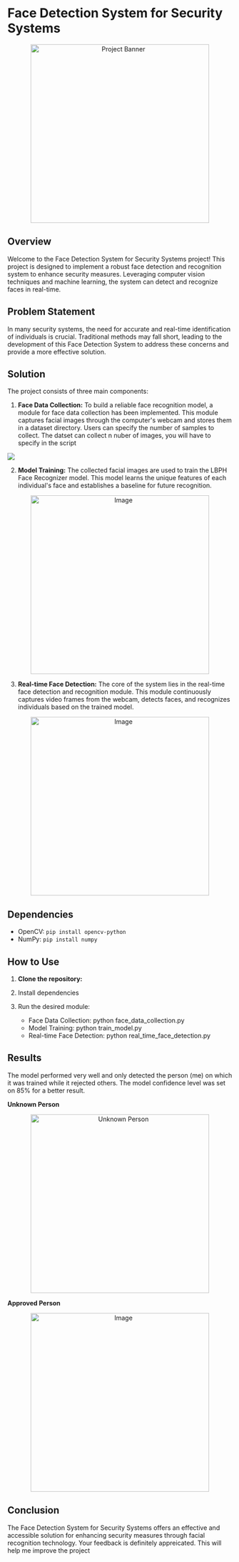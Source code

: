 # Face Detection System for Security Systems

<p align="center">
  <img src="https://github.com/SaroashDS/OpenCV-based-face-detection-for-security-systems/assets/144798692/d8c6768c-e65a-41b4-8f82-5a06a011ffcc" alt="Project Banner" width="400">
</p>

## Overview
Welcome to the Face Detection System for Security Systems project! This project is designed to implement a robust face detection and recognition system to enhance security measures. Leveraging computer vision techniques and machine learning, the system can detect and recognize faces in real-time.

## Problem Statement
In many security systems, the need for accurate and real-time identification of individuals is crucial. Traditional methods may fall short, leading to the development of this Face Detection System to address these concerns and provide a more effective solution.

## Solution
The project consists of three main components:

1. **Face Data Collection:**
   To build a reliable face recognition model, a module for face data collection has been implemented. This module captures facial images through the computer's webcam and stores them in a dataset directory. Users can specify the number of samples to collect. The datset can collect n nuber of images, you will have to specify in the script

![](https://github.com/SaroashDS/OpenCV-based-face-detection-for-security-systems/assets/144798692/da857817-1764-4d79-842f-ca53c3694bd5)

2. **Model Training:**
   The collected facial images are used to train the LBPH Face Recognizer model. This model learns the unique features of each individual's face and establishes a baseline for future recognition.
<p align="center">
  <img src="https://github.com/SaroashDS/OpenCV-based-face-detection-for-security-systems/assets/144798692/a6446794-2ec0-4de1-9bf5-4bf96d2b8528" alt="Image" width="400">
</p>

3. **Real-time Face Detection:**
   The core of the system lies in the real-time face detection and recognition module. This module continuously captures video frames from the webcam, detects faces, and recognizes individuals based on the trained model.
<p align="center">
  <img src="https://github.com/SaroashDS/OpenCV-based-face-detection-for-security-systems/assets/144798692/a2785ad2-2312-4eac-bd92-ceea4b2e20e4" alt="Image" width="400">
</p>

## Dependencies
- OpenCV: `pip install opencv-python`
- NumPy: `pip install numpy`

## How to Use
1. **Clone the repository:**
2. Install dependencies
3. Run the desired module:

   - Face Data Collection: python face_data_collection.py
   - Model Training: python train_model.py
   - Real-time Face Detection: python real_time_face_detection.py

## Results
The model performed very well and only detected the person (me) on which it was trained while it rejected others. The model confidence level was set on 85% for a better result.

**Unknown Person**

<p align="center">
  <img src="https://github.com/SaroashDS/OpenCV-based-face-detection-for-security-systems/assets/144798692/1ff0dd16-6b2b-4c26-9136-cb8fc0a5be1b" alt="Unknown Person" title="Unknown Person" width="400">
</p>


**Approved Person**

<p align="center">
  <img src="https://github.com/SaroashDS/OpenCV-based-face-detection-for-security-systems/assets/144798692/a2785ad2-2312-4eac-bd92-ceea4b2e20e4" alt="Image" title="Approved Person" width="400">
</p>

## Conclusion
The Face Detection System for Security Systems offers an effective and accessible solution for enhancing security measures through facial recognition technology. Your feedback is definitely appreicated. This will help me improve the project
